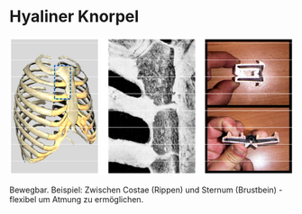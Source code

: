 # Hyaliner Knorpel

![](attachments/Hyaliner%20Knorpel.png)

Bewegbar. Beispiel: Zwischen Costae (Rippen) und Sternum (Brustbein) - flexibel um Atmung zu ermöglichen.
